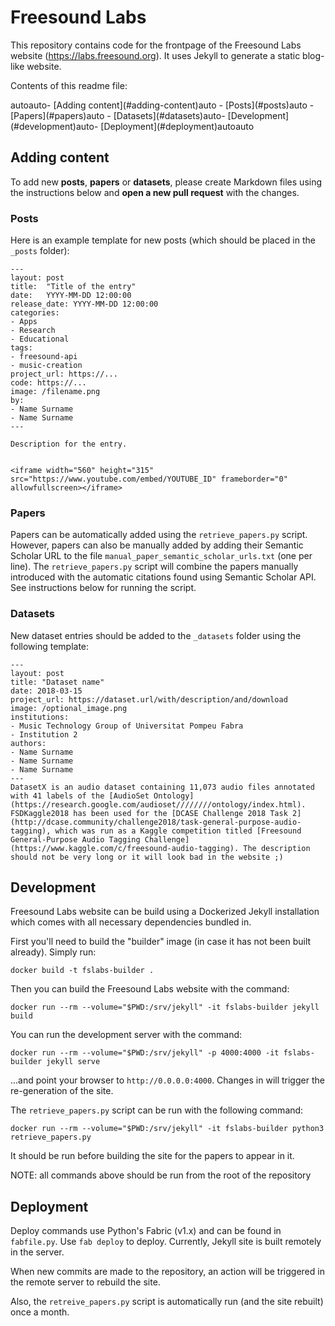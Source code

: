 # Freesound Labs

This repository contains code for the frontpage of the Freesound Labs website (https://labs.freesound.org). It uses Jekyll to generate a static blog-like website.

Contents of this readme file:

<!-- TOC depthFrom:2 -->autoauto- [Adding content](#adding-content)auto    - [Posts](#posts)auto    - [Papers](#papers)auto    - [Datasets](#datasets)auto- [Development](#development)auto- [Deployment](#deployment)autoauto<!-- /TOC -->


## Adding content

To add new **posts**, **papers** or **datasets**, please create Markdown files using the instructions below and **open a new pull request** with the changes.


### Posts

Here is an example template for new posts (which should be placed in the `_posts` folder):

```
---
layout: post
title:  "Title of the entry"
date:   YYYY-MM-DD 12:00:00
release_date: YYYY-MM-DD 12:00:00
categories: 
- Apps
- Research
- Educational
tags: 
- freesound-api
- music-creation
project_url: https://...
code: https://...
image: /filename.png
by: 
- Name Surname
- Name Surname
---

Description for the entry.


<iframe width="560" height="315" src="https://www.youtube.com/embed/YOUTUBE_ID" frameborder="0" allowfullscreen></iframe>

```

### Papers

Papers can be automatically added using the `retrieve_papers.py` script. However, papers can also be manually added by adding their
Semantic Scholar URL to the file `manual_paper_semantic_scholar_urls.txt` (one per line). The `retrieve_papers.py` script will combine the
papers manually introduced with the automatic citations found using Semantic Scholar API. See
instructions below for running the script.

### Datasets

New dataset entries should be added to the `_datasets` folder using the following template:

```
---
layout: post
title: "Dataset name"
date: 2018-03-15
project_url: https://dataset.url/with/description/and/download
image: /optional_image.png
institutions:
- Music Technology Group of Universitat Pompeu Fabra
- Institution 2
authors: 
- Name Surname
- Name Surname
- Name Surname
---
DatasetX is an audio dataset containing 11,073 audio files annotated with 41 labels of the [AudioSet Ontology](https://research.google.com/audioset////////ontology/index.html). FSDKaggle2018 has been used for the [DCASE Challenge 2018 Task 2](http://dcase.community/challenge2018/task-general-purpose-audio-tagging), which was run as a Kaggle competition titled [Freesound General-Purpose Audio Tagging Challenge](https://www.kaggle.com/c/freesound-audio-tagging). The description should not be very long or it will look bad in the website ;)

```


## Development

Freesound Labs website can be build using a Dockerized Jekyll installation which comes with all necessary dependencies bundled in.

First you'll need to build the "builder" image (in case it has not been built already). Simply run:

    docker build -t fslabs-builder .  


Then you can build the Freesound Labs website with the command:

    docker run --rm --volume="$PWD:/srv/jekyll" -it fslabs-builder jekyll build


You can run the development server with the command:

    docker run --rm --volume="$PWD:/srv/jekyll" -p 4000:4000 -it fslabs-builder jekyll serve

...and point your browser to `http://0.0.0.0:4000`. Changes in will trigger the re-generation of the site.


The `retrieve_papers.py` script can be run with the following command:

    docker run --rm --volume="$PWD:/srv/jekyll" -it fslabs-builder python3 retrieve_papers.py

It should be run before building the site for the papers to appear in it.

NOTE: all commands above should be run from the root of the repository


## Deployment

Deploy commands use Python's Fabric (v1.x) and can be found in `fabfile.py`. Use `fab deploy` to deploy. 
Currently, Jekyll site is built remotely in the server.

When new commits are made to the repository, an action will be triggered in the remote server to rebuild the site.

Also, the `retreive_papers.py` script is automatically run (and the site rebuilt) once a month.
